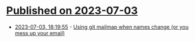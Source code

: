 # [Published on 2023-07-03](index.md)

* [2023-07-03, 18:19:55](https://lobste.rs/s/ydhsqz/using_git_mailmap_when_names_change_you) - [Using git mailmap when names change (or you mess up your email)](https://ntietz.com/blog/git-mailmap-for-name-changes/)

